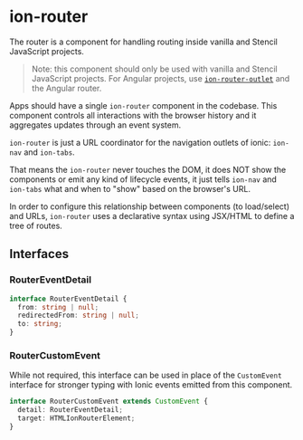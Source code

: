# ion-router

The router is a component for handling routing inside vanilla and Stencil JavaScript projects.

> Note: this component should only be used with vanilla and Stencil JavaScript projects. For Angular projects, use [`ion-router-outlet`](../router-outlet) and the Angular router.

Apps should have a single `ion-router` component in the codebase.
This component controls all interactions with the browser history and it aggregates updates through an event system.

`ion-router` is just a URL coordinator for the navigation outlets of ionic: `ion-nav` and `ion-tabs`.

That means the `ion-router` never touches the DOM, it does NOT show the components or emit any kind of lifecycle events, it just tells `ion-nav` and `ion-tabs` what and when to "show" based on the browser's URL.

In order to configure this relationship between components (to load/select) and URLs, `ion-router` uses a declarative syntax using JSX/HTML to define a tree of routes.

## Interfaces

### RouterEventDetail

```typescript
interface RouterEventDetail {
  from: string | null;
  redirectedFrom: string | null;
  to: string;
}
```

### RouterCustomEvent

While not required, this interface can be used in place of the `CustomEvent` interface for stronger typing with Ionic events emitted from this component.

```typescript
interface RouterCustomEvent extends CustomEvent {
  detail: RouterEventDetail;
  target: HTMLIonRouterElement;
}
```
